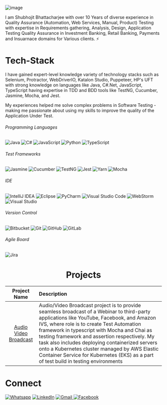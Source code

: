 ![image](https://user-images.githubusercontent.com/20137852/131958046-a3718927-d31d-4202-b77c-fe640ed8adf2.png)

I am Shubhojit Bhattacharjee with over 10 Years of diverse experience in Quality Assurance (Automation, Web Services, Manual, Product) Testing with expertise in Requirements gathering, Analysis, Design, Application Testing Quality Assurance in Investment Banking, Retail Banking, Payments and Insuarnace domains for Various clients. ⚡


# Tech-Stack
I have gained expert-level knowledge variety of technology stacks such as Selenium, Protractor, WebDriverIO, Katalon Studio, Puppeteer, HP's UFT with strong knowledge on languages like Java, C#.Net, JavaScript, TypeScript having expertise in TDD and BDD tools like TestNG, Cucumber, Jasmine, Mocha, and Jest.

My experiences helped me solve complex problems in Software Testing - making me passionate about using my skills to improve the quality of the Application Under Test. 

###### Programming Languages
![Java](https://img.shields.io/badge/java-%23ED8B00.svg?style=for-the-badge&logo=java&logoColor=white) ![C#](https://img.shields.io/badge/c%23-%23239120.svg?style=for-the-badge&logo=c-sharp&logoColor=white) ![JavaScript](https://img.shields.io/badge/javascript-%23323330.svg?style=for-the-badge&logo=javascript&logoColor=%23F7DF1E) ![Python](https://img.shields.io/badge/python-3670A0?style=for-the-badge&logo=python&logoColor=ffdd54) ![TypeScript](https://img.shields.io/badge/typescript-%23007ACC.svg?style=for-the-badge&logo=typescript&logoColor=white) 
###### Test Frameworks
![Jasmine](https://img.shields.io/badge/jasmine-%238A4182.svg?style=for-the-badge&logo=jasmine&logoColor=white) 
![Cucumber](https://img.shields.io/badge/-Cucumber-brightgreen?style=for-the-badge&logo=cucumber&logoColor=white)
![TestNG](https://img.shields.io/badge/-TestNG-orange?style=for-the-badge&logo=testNG&logoColor=white)
![Jest](https://img.shields.io/badge/-jest-%23C21325?style=for-the-badge&logo=jest&logoColor=white)
![Yarn](https://img.shields.io/badge/yarn-%232C8EBB.svg?style=for-the-badge&logo=yarn&logoColor=white)
![Mocha](https://img.shields.io/badge/-mocha-%238D6748?style=for-the-badge&logo=mocha&logoColor=white)
###### IDE
![IntelliJ IDEA](https://img.shields.io/badge/IntelliJIDEA-000000.svg?style=for-the-badge&logo=intellij-idea&logoColor=white)
![Eclipse](https://img.shields.io/badge/Eclipse-FE7A16.svg?style=for-the-badge&logo=Eclipse&logoColor=white)
![PyCharm](https://img.shields.io/badge/pycharm-143?style=for-the-badge&logo=pycharm&logoColor=black&color=black&labelColor=green)
![Visual Studio Code](https://img.shields.io/badge/Visual%20Studio%20Code-0078d7.svg?style=for-the-badge&logo=visual-studio-code&logoColor=white)
![WebStorm](https://img.shields.io/badge/webstorm-143?style=for-the-badge&logo=webstorm&logoColor=white&color=black)
![Visual Studio](https://img.shields.io/badge/Visual%20Studio%20-0078d7.svg?style=for-the-badge&logo=visual-studio&logoColor=white)
###### Version Control
![Bitbucket](https://img.shields.io/badge/bitbucket-%230047B3.svg?style=for-the-badge&logo=bitbucket&logoColor=white) ![Git](https://img.shields.io/badge/git-%23F05033.svg?style=for-the-badge&logo=git&logoColor=white) ![GitHub](https://img.shields.io/badge/github-%23121011.svg?style=for-the-badge&logo=github&logoColor=white) ![GitLab](https://img.shields.io/badge/gitlab-%23181717.svg?style=for-the-badge&logo=gitlab&logoColor=white) 

###### Agile Board
![Jira](https://img.shields.io/badge/jira-%230A0FFF.svg?style=for-the-badge&logo=jira&logoColor=white)

<h1 align="center">Projects</h1>




| Project Name      | Description | 
| :---:        |    :----   |  
| [Audio Video Broadcast](https://www.gotomeet.me/comminfra)     | Audio/Video Broadcast project is to provide seamless broadcast of a Webinar to third-party applications like YouTube, Facebook, and Amazon IVS, where role is to create Test Automation framework in typescript with Mocha and Chai as testing framework and assertion respectively. My task also includes deploying containerized servers onto a Kubernetes cluster managed by AWS Elastic Container Service for Kubernetes (EKS) as a part of test build in testing environments       | 


# Connect
<a href="https://wa.me/+918123962321/" target="_blank"><img alt="Whatsapp" src="https://img.shields.io/badge/whatsapp%20-%230077B5.svg?&style=for-the-badge&logo=whatsapp&logoColor=white&color=tealgreen" /></a>
 <a  href="https://www.linkedin.com/in/shubhojitbhattacharjee/" target="_blank"><img alt="LinkedIn" src="https://img.shields.io/badge/linkedin%20-%230077B5.svg?&style=for-the-badge&logo=linkedin&logoColor=white" /></a>
<a href="mailto:subhojit.rav09@gmail.com"><img  alt="Gmail" src="https://img.shields.io/badge/Gmail-D14836?style=for-the-badge&logo=gmail&logoColor=white" /><a href="https://www.facebook.com/Ayon.Snehansh/" target="_blank">
<img alt="Facebook" src="https://img.shields.io/badge/Facebook%20-%231877F2.svg?&style=for-the-badge&logo=Facebook&logoColor=white" />


<!--
**ShubhojitBhattacharjee/ShubhojitBhattacharjee** is a ✨ _special_ ✨ repository because its `README.md` (this file) appears on your GitHub profile.

Here are some ideas to get you started:

- 🔭 I’m currently working on ...
- 🌱 I’m currently learning ...
- 👯 I’m looking to collaborate on ...
- 🤔 I’m looking for help with ...
- 💬 Ask me about ...
- 📫 How to reach me: ...
- 😄 Pronouns: ...
- ⚡ Fun fact: ...
-->
